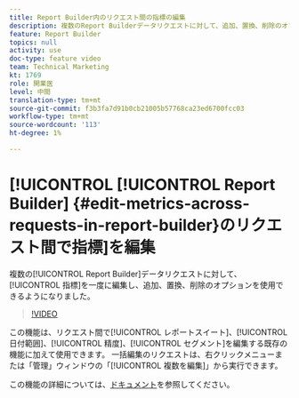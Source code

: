 ```yaml
---
title: Report Builder内のリクエスト間の指標の編集
description: 複数のReport Builderデータリクエストに対して、追加、置換、削除のオプションを使用して、指標を一度に編集できるようになりました。
feature: Report Builder
topics: null
activity: use
doc-type: feature video
team: Technical Marketing
kt: 1769
role: 開業医
level: 中間
translation-type: tm+mt
source-git-commit: f3b3fa7d91b0cb21005b57768ca23ed6700fcc03
workflow-type: tm+mt
source-wordcount: '113'
ht-degree: 1%

---
```



# [!UICONTROL [!UICONTROL Report Builder] {#edit-metrics-across-requests-in-report-builder}のリクエスト間で指標]を編集

複数の[!UICONTROL Report Builder]データリクエストに対して、[!UICONTROL 指標]を一度に編集し、追加、置換、削除のオプションを使用できるようになりました。

>[!VIDEO](https://video.tv.adobe.com/v/23547/?quality=12)

この機能は、リクエスト間で[!UICONTROL レポートスイート]、[!UICONTROL 日付範囲]、[!UICONTROL 精度]、[!UICONTROL セグメント]を編集する既存の機能に加えて使用できます。 一括編集のリクエストは、右クリックメニューまたは「管理」ウィンドウの「[!UICONTROL 複数を編集]」から実行できます。

この機能の詳細については、[ドキュメント](https://marketing.adobe.com/resources/help/en_US/arb/edit_multiple_metrics.html)を参照してください。

